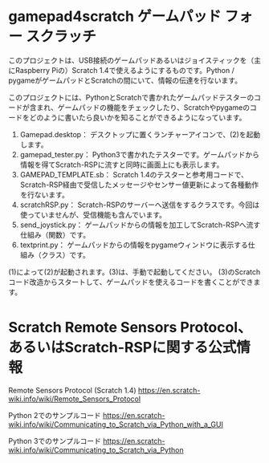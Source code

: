 # gamepad4scratch  ゲームパッド フォー スクラッチ
このプロジェクトは、USB接続のゲームパッドあるいはジョイスティックを（主にRaspberry Piの）Scratch 1.4で使えるようにするものです。Python / pygameがゲームパッドとScratchの間にいて、情報の伝達を行ないます。

このプロジェクトには、PythonとScratchで書かれたゲームパッドテスターのコードが含まれ、ゲームパッドの機能をチェックしたり、Scratchやpygameのコードをどのように書いたら良いかを知ることができるようになっています。


1. Gamepad.desktop：
    デスクトップに置くランチャーアイコンで、(2)を起動します。
2. gamepad_tester.py：
    Python3で書かれたテスターです。ゲームパッドから情報を得てScratch-RSPに流すと同時に画面上にも表示します。
3. GAMEPAD_TEMPLATE.sb：
    Scratch 1.4のテスターと参考用コードで、Scratch-RSP経由で受信したメッセージやセンサー値更新によって各種動作を行ないます。
4. scratchRSP.py：
    Scratch-RSPのサーバーへ送信をするクラスです。今回は使っていませんが、受信機能も含んでいます。
5. send_joystick.py：
    ゲームパッドからの情報を加工してScratch-RSPへ流す仕組み（関数）です。
6. textprint.py：
    ゲームパッドからの情報をpygameウィンドウに表示する仕組み（クラス）です。


(1)によって(2)が起動されます。(3)は、手動で起動してください。
(3)のScratchコード改造からスタートして、ゲームパッドを使えるコードを書くことができます。


# Scratch Remote Sensors Protocol、あるいはScratch-RSPに関する公式情報

Remote Sensors Protocol (Scratch 1.4)
https://en.scratch-wiki.info/wiki/Remote_Sensors_Protocol

Python 2でのサンプルコード
https://en.scratch-wiki.info/wiki/Communicating_to_Scratch_via_Python_with_a_GUI

Python 3でのサンプルコード
https://en.scratch-wiki.info/wiki/Communicating_to_Scratch_via_Python
